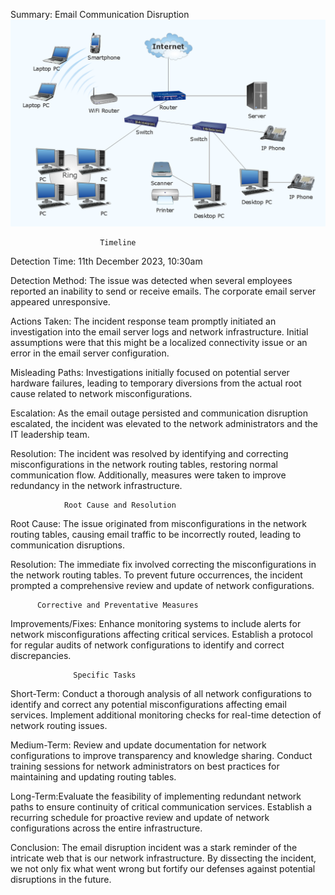 Summary: Email Communication Disruption
![my image](./Network-Diagram.png)


                        Timeline

Detection Time:   11th December 2023, 10:30am

Detection Method: The issue was detected when several employees reported an inability to send or receive emails. The corporate email server appeared unresponsive.

Actions Taken: The incident response team promptly initiated an investigation into the email server logs and network infrastructure.
Initial assumptions were that this might be a localized connectivity issue or an error in the email server configuration.

Misleading Paths: Investigations initially focused on potential server hardware failures, leading to temporary diversions from the actual root cause related to network misconfigurations.

Escalation: As the email outage persisted and communication disruption escalated, the incident was elevated to the network administrators and the IT leadership team.

Resolution: The incident was resolved by identifying and correcting misconfigurations in the network routing tables, restoring normal communication flow. Additionally, measures were taken to improve redundancy in the network infrastructure.

                Root Cause and Resolution

Root Cause: The issue originated from misconfigurations in the network routing tables, causing email traffic to be incorrectly routed, leading to communication disruptions.

Resolution: The immediate fix involved correcting the misconfigurations in the network routing tables. To prevent future occurrences, the incident prompted a comprehensive review and update of network configurations.

          Corrective and Preventative Measures

Improvements/Fixes: Enhance monitoring systems to include alerts for network misconfigurations affecting critical services.
Establish a protocol for regular audits of network configurations to identify and correct discrepancies.

                  Specific Tasks

Short-Term: Conduct a thorough analysis of all network configurations to identify and correct any potential misconfigurations affecting email services.
Implement additional monitoring checks for real-time detection of network routing issues.

Medium-Term: Review and update documentation for network configurations to improve transparency and knowledge sharing.
Conduct training sessions for network administrators on best practices for maintaining and updating routing tables.

Long-Term:Evaluate the feasibility of implementing redundant network paths to ensure continuity of critical communication services.
Establish a recurring schedule for proactive review and update of network configurations across the entire infrastructure.


Conclusion: The email disruption incident was a stark reminder of the intricate web that is our network infrastructure. By dissecting the incident, we not only fix what went wrong but fortify our defenses against potential disruptions in the future.
